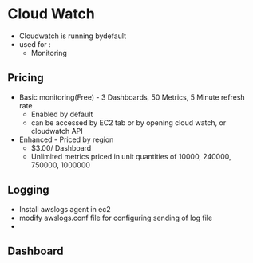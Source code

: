 # Cloud Watch
* Cloudwatch is running bydefault
* used for :
  * Monitoring
## Pricing
* Basic monitoring(Free) - 3 Dashboards, 50 Metrics, 5 Minute refresh rate
  * Enabled by default
  * can be accessed by EC2 tab or by opening cloud watch, or cloudwatch API
* Enhanced - Priced by region
  * $3.00/ Dashboard
  * Unlimited metrics priced in unit quantities of 10000, 240000, 750000, 1000000
  
## Logging
* Install awslogs agent in ec2
* modify awslogs.conf file for configuring sending of log file
* 

## Dashboard
